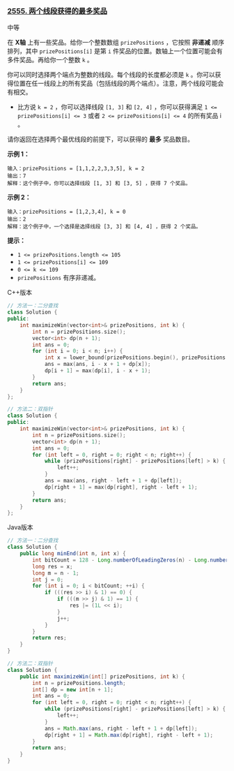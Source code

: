 ### [2555. 两个线段获得的最多奖品](https://leetcode.cn/problems/maximize-win-from-two-segments/)

中等

在 **X轴** 上有一些奖品。给你一个整数数组 `prizePositions` ，它按照 **非递减** 顺序排列，其中 `prizePositions[i]` 是第 `i` 件奖品的位置。数轴上一个位置可能会有多件奖品。再给你一个整数 `k` 。

你可以同时选择两个端点为整数的线段。每个线段的长度都必须是 `k` 。你可以获得位置在任一线段上的所有奖品（包括线段的两个端点）。注意，两个线段可能会有相交。

- 比方说 `k = 2` ，你可以选择线段 `[1, 3]` 和 `[2, 4]` ，你可以获得满足 `1 <= prizePositions[i] <= 3` 或者 `2 <= prizePositions[i] <= 4` 的所有奖品 i 。

请你返回在选择两个最优线段的前提下，可以获得的 **最多** 奖品数目。

**示例 1：**

```
输入：prizePositions = [1,1,2,2,3,3,5], k = 2
输出：7
解释：这个例子中，你可以选择线段 [1, 3] 和 [3, 5] ，获得 7 个奖品。
```

**示例 2：**

```
输入：prizePositions = [1,2,3,4], k = 0
输出：2
解释：这个例子中，一个选择是选择线段 [3, 3] 和 [4, 4] ，获得 2 个奖品。
```

**提示：**

- `1 <= prizePositions.length <= 105`
- `1 <= prizePositions[i] <= 109`
- `0 <= k <= 109 `
- `prizePositions` 有序非递减。

C++版本

```c++
// 方法一：二分查找
class Solution {
public:
    int maximizeWin(vector<int>& prizePositions, int k) {
        int n = prizePositions.size();
        vector<int> dp(n + 1);
        int ans = 0;
        for (int i = 0; i < n; i++) {
            int x = lower_bound(prizePositions.begin(), prizePositions.end(), prizePositions[i] - k) - prizePositions.begin();
            ans = max(ans, i - x + 1 + dp[x]);
            dp[i + 1] = max(dp[i], i - x + 1);
        }
        return ans;
    }
};

// 方法二：双指针
class Solution {
public:
    int maximizeWin(vector<int>& prizePositions, int k) {
        int n = prizePositions.size();
        vector<int> dp(n + 1);
        int ans = 0;
        for (int left = 0, right = 0; right < n; right++) {
            while (prizePositions[right] - prizePositions[left] > k) {
                left++;
            }
            ans = max(ans, right - left + 1 + dp[left]);
            dp[right + 1] = max(dp[right], right - left + 1);
        }
        return ans;
    }
};
```

Java版本

```java
// 方法一：二分查找
class Solution {
    public long minEnd(int n, int x) {
        int bitCount = 128 - Long.numberOfLeadingZeros(n) - Long.numberOfLeadingZeros(x);
        long res = x;
        long m = n - 1;
        int j = 0;
        for (int i = 0; i < bitCount; ++i) {
            if (((res >> i) & 1) == 0) {
                if (((m >> j) & 1) == 1) {
                    res |= (1L << i);
                }
                j++;
            }
        }
        return res;
    }
}

// 方法二：双指针
class Solution {
    public int maximizeWin(int[] prizePositions, int k) {
        int n = prizePositions.length;
        int[] dp = new int[n + 1];
        int ans = 0;
        for (int left = 0, right = 0; right < n; right++) {
            while (prizePositions[right] - prizePositions[left] > k) {
                left++;
            }
            ans = Math.max(ans, right - left + 1 + dp[left]);
            dp[right + 1] = Math.max(dp[right], right - left + 1);
        }
        return ans;
    }
}
```

